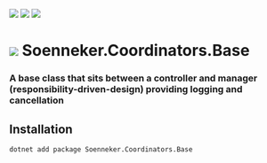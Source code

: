 [![](https://img.shields.io/nuget/v/Soenneker.Coordinators.Base.svg?style=for-the-badge)](https://www.nuget.org/packages/Soenneker.Coordinators.Base/)
[![](https://img.shields.io/github/actions/workflow/status/soenneker/soenneker.coordinators.base/publish-package.yml?style=for-the-badge)](https://github.com/soenneker/soenneker.coordinators.base/actions/workflows/publish-package.yml)
[![](https://img.shields.io/nuget/dt/Soenneker.Coordinators.Base.svg?style=for-the-badge)](https://www.nuget.org/packages/Soenneker.Coordinators.Base/)

# ![](https://user-images.githubusercontent.com/4441470/224455560-91ed3ee7-f510-4041-a8d2-3fc093025112.png) Soenneker.Coordinators.Base
### A base class that sits between a controller and manager (responsibility-driven-design) providing logging and cancellation

## Installation

```
dotnet add package Soenneker.Coordinators.Base
```
